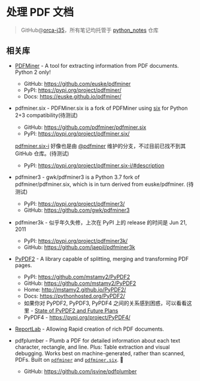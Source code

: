 # 处理 PDF 文档
> GitHub@[orca-j35](https://github.com/orca-j35)，所有笔记均托管于 [python_notes](https://github.com/orca-j35/python_notes) 仓库

## 相关库

- [PDFMiner](https://github.com/euske/pdfminer) - A tool for extracting information from PDF documents. Python 2 only!
  
  - GitHub: <https://github.com/euske/pdfminer>
  - PyPI: <https://pypi.org/project/pdfminer/>
  - Docs: <https://euske.github.io/pdfminer/>
  
- pdfminer.six - PDFMiner.six is a fork of PDFMiner using [six](https://pypi.org/project/six/) for Python 2+3 compatibility(待测试)

  - GitHub: <https://github.com/pdfminer/pdfminer.six>
  - PyPI: <https://pypi.org/project/pdfminer.six/>

  [pdfminer.six-i](https://pypi.org/project/pdfminer.six-i/) 好像也是由 [@pdfminer](https://github.com/pdfminer) 维护的分支，不过目前已找不到其 GitHub 仓库。(待测试)

  - PyPI: <https://pypi.org/project/pdfminer.six-i/#description>

- pdfminer3 - gwk/pdfminer3 is a Python 3.7 fork of pdfminer/pdfminer.six, which is in turn derived from euske/pdfminer. (待测试)

  - PyPI: <https://pypi.org/project/pdfminer3/>
  - GitHub: <https://github.com/gwk/pdfminer3>

- pdfminer3k - 似乎年久失修，上次在 PyPI 上的 release 的时间是 Jun 21, 2011

  - PyPI: <https://pypi.org/project/pdfminer3k/>
  - GitHub: <https://github.com/jaepil/pdfminer3k>

- [PyPDF2](https://github.com/mstamy2/PyPDF2) - A library capable of splitting, merging and transforming PDF pages.
  - PyPI: <https://github.com/mstamy2/PyPDF2>
  - GitHub: <https://github.com/mstamy2/PyPDF2>
  - Home: <http://mstamy2.github.io/PyPDF2/>
  - Docs: <https://pythonhosted.org/PyPDF2/>
  - 如果你对 PyPDF2, PyPDF3, PyPDF4 之间的关系感到困惑，可以看看这里 - [State of PyPDF2 and Future Plans](https://github.com/mstamy2/PyPDF2/wiki/State-of-PyPDF2-and-Future-Plans)
  - PyPDF4 - <https://pypi.org/project/PyPDF4/>
  
- [ReportLab](https://www.reportlab.com/opensource/) - Allowing Rapid creation of rich PDF documents.

- pdfplumber - Plumb a PDF for detailed information about each text character, rectangle, and line. Plus: Table extraction and visual debugging. Works best on machine-generated, rather than scanned, PDFs. Built on [`pdfminer`](https://github.com/euske/pdfminer) and [`pdfminer.six`](https://github.com/goulu/pdfminer). 🍺

  - GitHub: <https://github.com/jsvine/pdfplumber>

  

  

